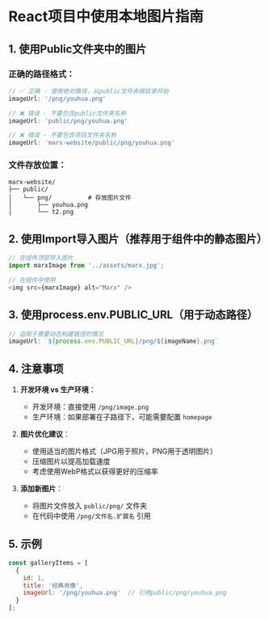 # React项目中使用本地图片指南

## 1. 使用Public文件夹中的图片

### 正确的路径格式：
```javascript
// ✅ 正确 - 使用绝对路径，从public文件夹根目录开始
imageUrl: '/png/youhua.png'

// ❌ 错误 - 不要包含public文件夹名称
imageUrl: 'public/png/youhua.png'

// ❌ 错误 - 不要包含项目文件夹名称
imageUrl: 'marx-website/public/png/youhua.png'
```

### 文件存放位置：
```
marx-website/
├── public/
│   └── png/          # 存放图片文件
│       ├── youhua.png
│       └── t2.png
```

## 2. 使用Import导入图片（推荐用于组件中的静态图片）

```javascript
// 在组件顶部导入图片
import marxImage from '../assets/marx.jpg';

// 在组件中使用
<img src={marxImage} alt="Marx" />
```

## 3. 使用process.env.PUBLIC_URL（用于动态路径）

```javascript
// 适用于需要动态构建路径的情况
imageUrl: `${process.env.PUBLIC_URL}/png/${imageName}.png`
```

## 4. 注意事项

1. **开发环境 vs 生产环境**：
   - 开发环境：直接使用 `/png/image.png`
   - 生产环境：如果部署在子路径下，可能需要配置 `homepage`

2. **图片优化建议**：
   - 使用适当的图片格式（JPG用于照片，PNG用于透明图片）
   - 压缩图片以提高加载速度
   - 考虑使用WebP格式以获得更好的压缩率

3. **添加新图片**：
   - 将图片文件放入 `public/png/` 文件夹
   - 在代码中使用 `/png/文件名.扩展名` 引用

## 5. 示例

```javascript
const galleryItems = [
  {
    id: 1,
    title: '经典肖像',
    imageUrl: '/png/youhua.png'  // 引用public/png/youhua.png
  }
];
``` 
